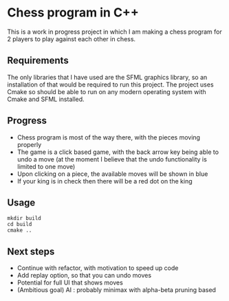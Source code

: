 # Chess program in C++


This is a work in progress project in which I am making a chess program for 2 players to play against each other in chess. 

## Requirements

The only libraries that I have used are the SFML graphics library, so an installation of that would be required to run this project. The project uses Cmake so should be able to run on any modern operating system with Cmake and SFML installed.

## Progress

* Chess program is most of the way there, with the pieces moving properly
* The game is a click based game, with the back arrow key being able to undo a move (at the moment I believe that the undo functionality is limited to one move)
* Upon clicking on a piece, the available moves will be shown in blue
* If your king is in check then there will be a red dot on the king 

## Usage 

```
mkdir build 
cd build 
cmake .. 
```

## Next steps

* Continue with refactor, with motivation to speed up code 
* Add replay option, so that you can undo moves
* Potential for full UI that shows moves
* (Ambitious goal) AI : probably minimax with alpha-beta pruning based 
